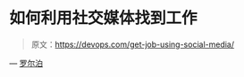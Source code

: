 # 如何利用社交媒体找到工作

> 原文：<https://devops.com/get-job-using-social-media/>

— [罗尔泊](https://devops.com/author/breselman/)